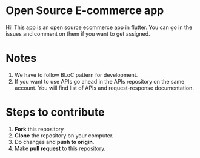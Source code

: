 # Open Source E-commerce app

Hi! This app is an open source ecommerce app in flutter. You can go in the issues and comment on them if you want to get assigned.


# Notes

1. We have to follow BLoC pattern for development.
2. If you want to use APIs go ahead in the APIs repository on the same account. You will find list of APIs and request-response documentation.

# Steps to contribute

1. **Fork** this repository
2. **Clone** the repository on your computer.
3. Do changes and **push to origin**.
4. Make **pull request** to this repository.
